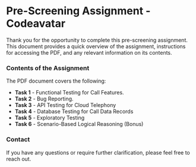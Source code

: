 # Pre-Screening Assignment - Codeavatar

Thank you for the opportunity to complete this pre-screening assignment. This document provides a quick overview of the assignment, instructions for accessing the PDF, and any relevant information on its contents.

### Contents of the Assignment

The PDF document covers the following:

- **Task 1** - Functional Testing for Call Features.
- **Task 2** - Bug Reporting.
- **Task 3** - API Testing for Cloud Telephony
- **Task 4** - Database Testing for Call Data Records
- **Task 5** - Exploratory Testing
- **Task 6** - Scenario-Based Logical Reasoning (Bonus)

### Contact

If you have any questions or require further clarification, please feel free to reach out.
